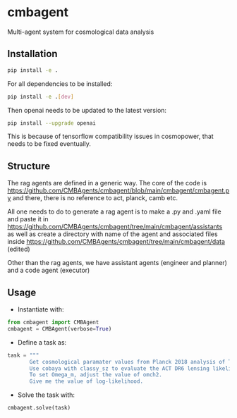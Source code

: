# cmbagent

Multi-agent system for cosmological data analysis


## Installation

```bash
pip install -e .
```

For all dependencies to be installed:

```bash
pip install -e .[dev]
```

Then openai needs to be updated to the latest version:

```bash
pip install --upgrade openai
```

This is because of tensorflow compatibility issues in cosmopower, that needs to be fixed eventually. 


## Structure

The rag agents are defined in a generic way.
The core of the code is https://github.com/CMBAgents/cmbagent/blob/main/cmbagent/cmbagent.py
and there, there is no reference to act, planck, camb etc.

All one needs to do to generate a rag agent is to make a .py and .yaml file and paste it in https://github.com/CMBAgents/cmbagent/tree/main/cmbagent/assistants
as well as create a directory with name of the agent and associated files inside https://github.com/CMBAgents/cmbagent/tree/main/cmbagent/data (edited) 

Other than the rag agents, we have assistant agents (engineer and planner) and a code agent (executor)

## Usage 

- Instantiate with:

```python
from cmbagent import CMBAgent
cmbagent = CMBAgent(verbose=True)
```

- Define a task as: 

```python
task = """
       Get cosmological paramater values from Planck 2018 analysis of TT,TE,EE+lowE+lensing with the Plik likelihood in LCDM. 
       Use cobaya with classy_sz to evaluate the ACT DR6 lensing likelihood for sigma8=0.8 and Omega_m=0.31. Other parameters set to Planck 2018.  
       To set Omega_m, adjust the value of omch2. 
       Give me the value of log-likelihood.
```

- Solve the task with:

```python
cmbagent.solve(task)
```